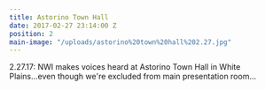 ```yaml
---
title: Astorino Town Hall
date: 2017-02-27 23:14:00 Z
position: 2
main-image: "/uploads/astorino%20town%20hall%202.27.jpg"
---
```


2.27.17: NWI makes voices heard at Astorino Town Hall in White Plains...even though we're excluded from main presentation room...
